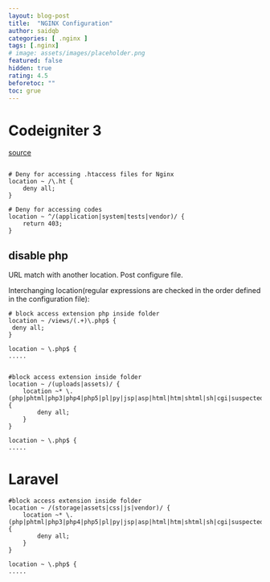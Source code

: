 ```yaml
---
layout: blog-post
title:  "NGINX Configuration"
author: saidqb
categories: [ .nginx ]
tags: [.nginx]
# image: assets/images/placeholder.png
featured: false
hidden: true
rating: 4.5
beforetoc: ""
toc: grue
---
```


# Codeigniter 3
[source](https://gist.github.com/yidas/30a611449992b0fac173267951e5f17f)
```

# Deny for accessing .htaccess files for Nginx
location ~ /\.ht {
	deny all;
}

# Deny for accessing codes
location ~ ^/(application|system|tests|vendor)/ {
	return 403;
}

```

## disable php


URL match with another location. Post configure file.

Interchanging location(regular expressions are checked in the order defined in the configuration file):


```
# block access extension php inside folder
location ~ /views/(.+)\.php$ {
 deny all;
}

location ~ \.php$ {
.....


```



```
#block access extension inside folder
location ~ /(uploads|assets)/ {
    location ~* \.(php|phtml|php3|php4|php5|pl|py|jsp|asp|html|htm|shtml|sh|cgi|suspected)$ {
        deny all;
    }
}

location ~ \.php$ {
.....

```


# Laravel

```
#block access extension inside folder
location ~ /(storage|assets|css|js|vendor)/ {
    location ~* \.(php|phtml|php3|php4|php5|pl|py|jsp|asp|html|htm|shtml|sh|cgi|suspected)$ {
        deny all;
    }
}

location ~ \.php$ {
.....

```